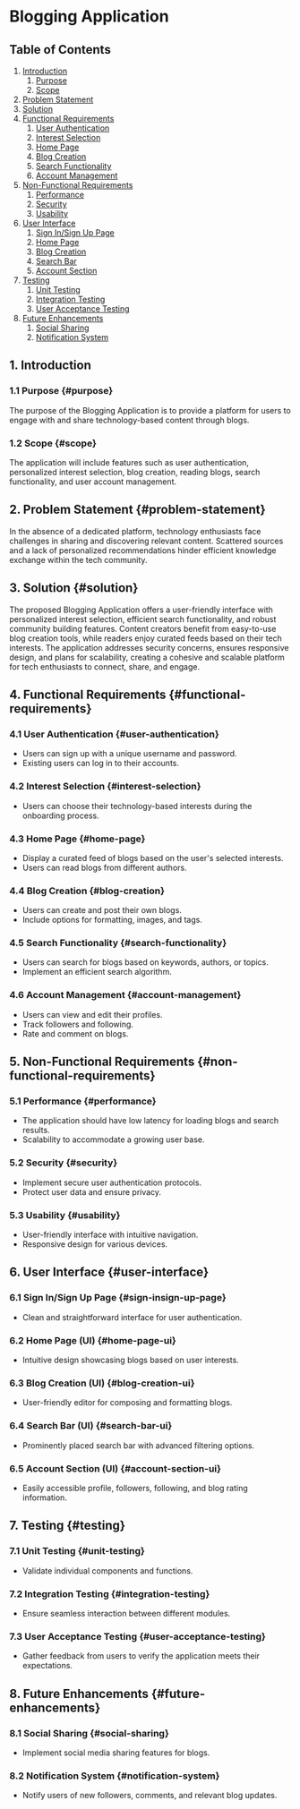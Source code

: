 # Blogging Application

## Table of Contents

1. [Introduction](#introduction)
    1. [Purpose](#purpose)
    2. [Scope](#scope)
2. [Problem Statement](#problem-statement)
3. [Solution](#solution)
4. [Functional Requirements](#functional-requirements)
    1. [User Authentication](#user-authentication)
    2. [Interest Selection](#interest-selection)
    3. [Home Page](#home-page)
    4. [Blog Creation](#blog-creation)
    5. [Search Functionality](#search-functionality)
    6. [Account Management](#account-management)
5. [Non-Functional Requirements](#non-functional-requirements)
    1. [Performance](#performance)
    2. [Security](#security)
    3. [Usability](#usability)
6. [User Interface](#user-interface)
    1. [Sign In/Sign Up Page](#sign-insign-up-page)
    2. [Home Page](#home-page-ui)
    3. [Blog Creation](#blog-creation-ui)
    4. [Search Bar](#search-bar-ui)
    5. [Account Section](#account-section-ui)
7. [Testing](#testing)
    1. [Unit Testing](#unit-testing)
    2. [Integration Testing](#integration-testing)
    3. [User Acceptance Testing](#user-acceptance-testing)
8. [Future Enhancements](#future-enhancements)
    1. [Social Sharing](#social-sharing)
    2. [Notification System](#notification-system)

## 1. Introduction

### 1.1 Purpose {#purpose}
The purpose of the Blogging Application is to provide a platform for users to engage with and share technology-based content through blogs.

### 1.2 Scope {#scope}
The application will include features such as user authentication, personalized interest selection, blog creation, reading blogs, search functionality, and user account management.

## 2. Problem Statement {#problem-statement}
In the absence of a dedicated platform, technology enthusiasts face challenges in sharing and discovering relevant content. Scattered sources and a lack of personalized recommendations hinder efficient knowledge exchange within the tech community.

## 3. Solution {#solution}
The proposed Blogging Application offers a user-friendly interface with personalized interest selection, efficient search functionality, and robust community building features. Content creators benefit from easy-to-use blog creation tools, while readers enjoy curated feeds based on their tech interests. The application addresses security concerns, ensures responsive design, and plans for scalability, creating a cohesive and scalable platform for tech enthusiasts to connect, share, and engage.

## 4. Functional Requirements {#functional-requirements}

### 4.1 User Authentication {#user-authentication}
- Users can sign up with a unique username and password.
- Existing users can log in to their accounts.

### 4.2 Interest Selection {#interest-selection}
- Users can choose their technology-based interests during the onboarding process.

### 4.3 Home Page {#home-page}
- Display a curated feed of blogs based on the user's selected interests.
- Users can read blogs from different authors.

### 4.4 Blog Creation {#blog-creation}
- Users can create and post their own blogs.
- Include options for formatting, images, and tags.

### 4.5 Search Functionality {#search-functionality}
- Users can search for blogs based on keywords, authors, or topics.
- Implement an efficient search algorithm.

### 4.6 Account Management {#account-management}
- Users can view and edit their profiles.
- Track followers and following.
- Rate and comment on blogs.

## 5. Non-Functional Requirements {#non-functional-requirements}

### 5.1 Performance {#performance}
- The application should have low latency for loading blogs and search results.
- Scalability to accommodate a growing user base.

### 5.2 Security {#security}
- Implement secure user authentication protocols.
- Protect user data and ensure privacy.

### 5.3 Usability {#usability}
- User-friendly interface with intuitive navigation.
- Responsive design for various devices.

## 6. User Interface {#user-interface}

### 6.1 Sign In/Sign Up Page {#sign-insign-up-page}
- Clean and straightforward interface for user authentication.

### 6.2 Home Page (UI) {#home-page-ui}
- Intuitive design showcasing blogs based on user interests.

### 6.3 Blog Creation (UI) {#blog-creation-ui}
- User-friendly editor for composing and formatting blogs.

### 6.4 Search Bar (UI) {#search-bar-ui}
- Prominently placed search bar with advanced filtering options.

### 6.5 Account Section (UI) {#account-section-ui}
- Easily accessible profile, followers, following, and blog rating information.

## 7. Testing {#testing}

### 7.1 Unit Testing {#unit-testing}
- Validate individual components and functions.

### 7.2 Integration Testing {#integration-testing}
- Ensure seamless interaction between different modules.

### 7.3 User Acceptance Testing {#user-acceptance-testing}
- Gather feedback from users to verify the application meets their expectations.

## 8. Future Enhancements {#future-enhancements}

### 8.1 Social Sharing {#social-sharing}
- Implement social media sharing features for blogs.

### 8.2 Notification System {#notification-system}
- Notify users of new followers, comments, and relevant blog updates.
